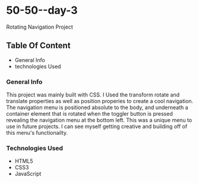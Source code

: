 # 50-50--day-3
Rotating Navigation Project

## Table Of Content

* General Info
* technologies Used

### General Info

This project was mainly built with CSS. I Used the transform rotate and translate properties as well as position properies to create a cool navigation. The navigation menu is positioned absolute to the body, and underneath a container element that is rotated when the toggler button is pressed revealing the navigation menu at the bottom left. This was a unique menu to use in future projects. I can see myself getting creative and building off of this menu's functionailty.

### Technologies Used

* HTML5
* CSS3
* JavaScript
